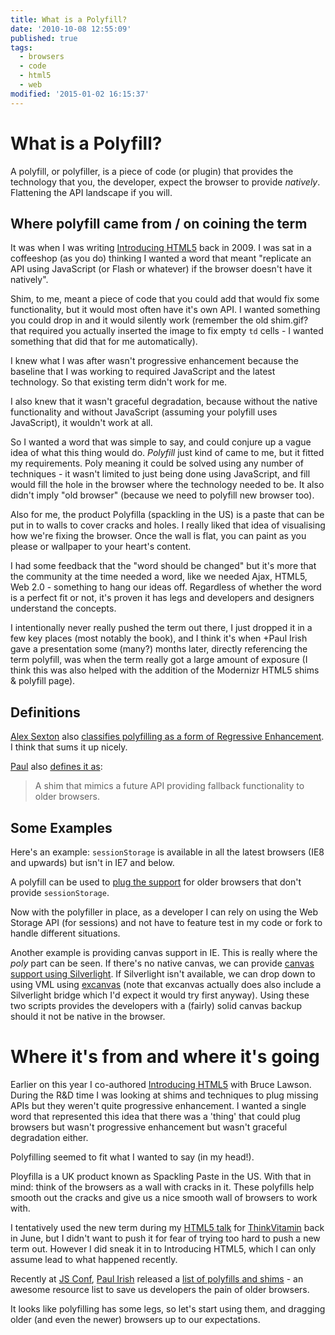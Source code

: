 ```yaml
---
title: What is a Polyfill?
date: '2010-10-08 12:55:09'
published: true
tags:
  - browsers
  - code
  - html5
  - web
modified: '2015-01-02 16:15:37'
---
```

# What is a Polyfill?

A polyfill, or polyfiller, is a piece of code (or plugin) that provides the technology that you, the developer, expect the browser to provide *natively*. Flattening the API landscape if you will.

<!--more-->

## Where polyfill came from / on coining the term

It was when I was writing [Introducing HTML5](http://introducinghtml5.com) back in 2009. I was sat in a coffeeshop (as you do) thinking I wanted a word that meant "replicate an API using JavaScript (or Flash or whatever) if the browser doesn't have it natively".

Shim, to me, meant a piece of code that you could add that would fix some functionality, but it would most often have it's own API. I wanted something you could drop in and it would silently work (remember the old shim.gif? that required you actually inserted the image to fix empty `td` cells - I wanted something that did that for me automatically).

I knew what I was after wasn't progressive enhancement because the baseline that I was working to required JavaScript and the latest technology. So that existing term didn't work for me.

I also knew that it wasn't graceful degradation, because without the native functionality and without JavaScript (assuming your polyfill uses JavaScript), it wouldn't work at all.

So I wanted a word that was simple to say, and could conjure up a vague idea of what this thing would do. *Polyfill* just kind of came to me, but it fitted my requirements. Poly meaning it could be solved using any number of techniques - it wasn't limited to just being done using JavaScript, and fill would fill the hole in the browser where the technology needed to be. It also didn't imply "old browser" (because we need to polyfill new browser too).

Also for me, the product Polyfilla (spackling in the US) is a paste that can be put in to walls to cover cracks and holes. I really liked that idea of visualising how we're fixing the browser. Once the wall is flat, you can paint as you please or wallpaper to your heart's content.

I had some feedback that the "word should be changed" but it's more that the community at the time needed a word, like we needed Ajax, HTML5, Web 2.0 - something to hang our ideas off. Regardless of whether the word is a perfect fit or not, it's proven it has legs and developers and designers understand the concepts.

I intentionally never really pushed the term out there, I just dropped it in a few key places (most notably the book), and I think it's when +Paul Irish  gave a presentation some (many?) months later, directly referencing the term polyfill, was when the term really got a large amount of exposure (I think this was also helped with the addition of the Modernizr HTML5 shims & polyfill page).

## Definitions

[Alex Sexton](http://alexsexton.com/ "AlexSexton.com") also [classifies polyfilling as a form of Regressive Enhancement](http://twitter.com/SlexAxton/status/25600963629). I think that sums it up nicely.

[Paul](http://paulirish.com) also [defines it as](http://paulirish.com/i/7570.png):

> A shim that mimics a future API providing fallback functionality to older browsers.

## Some Examples

Here's an example: <code>sessionStorage</code> is available in all the latest browsers (IE8 and upwards) but isn't in IE7 and below. 

A polyfill can be used to [plug the support](http://gist.github.com/350433) for older browsers that don't provide <code>sessionStorage</code>. 

Now with the polyfiller in place, as a developer I can rely on using the Web Storage API (for sessions) and not have to feature test in my code or fork to handle different situations. 

Another example is providing canvas support in IE. This is really where the *poly* part can be seen. If there's no native canvas, we can provide [canvas support using Silverlight](http://blogs.msdn.com/b/delay/archive/2009/08/24/using-one-platform-to-build-another-html-5-s-canvas-tag-implemented-using-silverlight.aspx). If Silverlight isn't available, we can drop down to using VML using [excanvas](http://code.google.com/p/explorercanvas/) (note that excanvas actually does also include a Silverlight bridge which I'd expect it would try first anyway). Using these two scripts provides the developers with a (fairly) solid canvas backup should it not be native in the browser. 

# Where it's from and where it's going

Earlier on this year I co-authored [Introducing HTML5](http://introducinghtml5.com) with Bruce Lawson. During the R&D time I was looking at shims and techniques to plug missing APIs but they weren't quite progressive enhancement. I wanted a single word that represented this idea that there was a 'thing' that could plug browsers but wasn't progressive enhancement but wasn't graceful degradation either. 

Polyfilling seemed to fit what I wanted to say (in my head!).

Ployfilla is a UK product known as Spackling Paste in the US. With that in mind: think of the browsers as a wall with cracks in it. These polyfills help smooth out the cracks and give us a nice smooth wall of browsers to work with. 

I tentatively used the new term during my [HTML5 talk](http://remysharp.com/talks/#2010_html5conf) for [ThinkVitamin](http://thinkvitamin.com/online-conferences/html5/) back in June, but I didn't want to push it for fear of trying too hard to push a new term out. However I did sneak it in to Introducing HTML5, which I can only assume lead to what happened recently. 

Recently at [JS Conf](http://jsconf.us/2010/), [Paul Irish](http://paulirish.com/ "Paul Irish") released a [list of polyfills and shims](http://github.com/Modernizr/Modernizr/wiki/HTML5-Cross-browser-Polyfills) - an awesome resource list to save us developers the pain of older browsers. 

It looks like polyfilling has some legs, so let's start using them, and dragging older (and even the newer) browsers up to our expectations.
